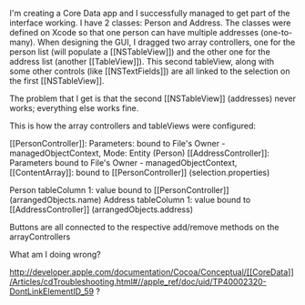 I'm creating a Core Data app and I successfully managed to get part of the interface working. I have 2 classes: Person and Address. The classes were defined on Xcode so that one person can have multiple addresses (one-to-many). When designing the GUI, I dragged two array controllers, one for the person list (will populate a [[NSTableView]]) and the other one for the address list (another [[TableView]]). This second tableView, along with some other controls (like [[NSTextFields]]) are all linked to the selection on the first [[NSTableView]].

The problem that I get is that the second [[NSTableView]] (addresses) never works; everything else works fine.

This is how the array controllers and tableViews were configured:

[[PersonController]]: Parameters: bound to File's Owner - managedObjectContext, Mode: Entity (Person)
[[AddressController]]: Parameters  bound to File's Owner - managedObjectContext, [[ContentArray]]: bound to [[PersonController]] (selection.properties)

Person tableColumn 1: value bound to [[PersonController]] (arrangedObjects.name)
Address tableColumn 1: value bound to [[AddressController]] (arrangedObjects.address)

Buttons are all connected to the respective add/remove methods on the arrayControllers

What am I doing wrong?


http://developer.apple.com/documentation/Cocoa/Conceptual/[[CoreData]]/Articles/cdTroubleshooting.html#//apple_ref/doc/uid/TP40002320-DontLinkElementID_59  ?